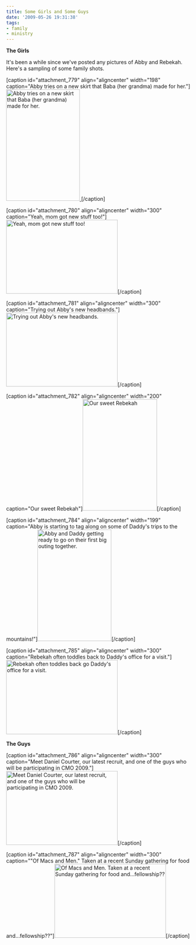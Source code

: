 ```yaml
---
title: Some Girls and Some Guys
date: '2009-05-26 19:31:38'
tags:
- family
- ministry
---
```


<strong>The Girls</strong>

It's been a while since we've posted any pictures of Abby and Rebekah. Here's a sampling of some family shots.

[caption id="attachment_779" align="aligncenter" width="198" caption="Abby tries on a new skirt that Baba (her grandma) made for her."]<a href="//d21yo20tm8bmc2.cloudfront.net/2009/05/dsc_6319.jpg"><img class="size-medium wp-image-779" title="dsc_6319" src="//d21yo20tm8bmc2.cloudfront.net/2009/05/dsc_6319-198x300.jpg" alt="Abby tries on a new skirt that Baba (her grandma) made for her." width="198" height="300" />
</a>[/caption]

<!--more-->

[caption id="attachment_780" align="aligncenter" width="300" caption="Yeah, mom got new stuff too!"]<a href="//d21yo20tm8bmc2.cloudfront.net/2009/05/dsc_6322.jpg"><img class="size-medium wp-image-780" title="dsc_6322" src="//d21yo20tm8bmc2.cloudfront.net/2009/05/dsc_6322-300x199.jpg" alt="Yeah, mom got new stuff too!" width="300" height="199" /></a>[/caption]

[caption id="attachment_781" align="aligncenter" width="300" caption="Trying out Abby&#39;s new headbands."]<a href="//d21yo20tm8bmc2.cloudfront.net/2009/05/dsc_6323.jpg"><img class="size-medium wp-image-781" title="dsc_6323" src="//d21yo20tm8bmc2.cloudfront.net/2009/05/dsc_6323-300x199.jpg" alt="Trying out Abby's new headbands." width="300" height="199" /></a>[/caption]

[caption id="attachment_782" align="aligncenter" width="200" caption="Our sweet Rebekah"]<a href="//d21yo20tm8bmc2.cloudfront.net/2009/05/dsc_5143.jpg"><img class="size-medium wp-image-782" title="dsc_5143" src="//d21yo20tm8bmc2.cloudfront.net/2009/05/dsc_5143-200x300.jpg" alt="Our sweet Rebekah" width="200" height="300" /></a>[/caption]

[caption id="attachment_784" align="aligncenter" width="199" caption="Abby is starting to tag along on some of Daddy&#39;s trips to the mountains!"]<a href="//d21yo20tm8bmc2.cloudfront.net/2009/05/dsc_5157.jpg"><img class="size-medium wp-image-784" title="dsc_5157" src="//d21yo20tm8bmc2.cloudfront.net/2009/05/dsc_5157-199x300.jpg" alt="Abby and Daddy getting ready to go on their first big outing together." width="199" height="300" /></a>[/caption]

[caption id="attachment_785" align="aligncenter" width="300" caption="Rebekah often toddles back to Daddy&#39;s office for a visit."]<a href="//d21yo20tm8bmc2.cloudfront.net/2009/05/dsc_5173.jpg"><img class="size-medium wp-image-785" title="dsc_5173" src="//d21yo20tm8bmc2.cloudfront.net/2009/05/dsc_5173-300x200.jpg" alt="Rebekah often toddles back go Daddy's office for a visit." width="300" height="200" /></a>[/caption]

<strong>The Guys</strong>

[caption id="attachment_786" align="aligncenter" width="300" caption="Meet Daniel Courter, our latest recruit, and one of the guys who will be participating in CMO 2009."]<a href="//d21yo20tm8bmc2.cloudfront.net/2009/05/dsc_6386.jpg"><img class="size-medium wp-image-786" title="dsc_6386" src="//d21yo20tm8bmc2.cloudfront.net/2009/05/dsc_6386-300x199.jpg" alt="Meet Daniel Courter, our latest recruit, and one of the guys who will be participating in CMO 2009." width="300" height="199" /></a>[/caption]

[caption id="attachment_787" align="aligncenter" width="300" caption="&quot;Of Macs and Men.&quot; Taken at a recent Sunday gathering for food and...fellowship??"]<a href="//d21yo20tm8bmc2.cloudfront.net/2009/05/dsc_6380.jpg"><img class="size-medium wp-image-787" title="dsc_6380" src="//d21yo20tm8bmc2.cloudfront.net/2009/05/dsc_6380-300x199.jpg" alt="Of Macs and Men. Taken at a recent Sunday gathering for food and...fellowship??" width="300" height="199" /></a>[/caption]
